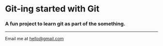# Git-ing started with Git

### A fun project to learn git as part of the something.

---

Email me at [hello@gmail.com](Mailto:hello@gmail.com)